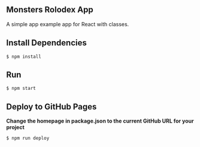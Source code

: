 ## Monsters Rolodex App

A simple app example app for React with classes.

## Install Dependencies

    $ npm install

## Run

    $ npm start

## Deploy to GitHub Pages

**Change the homepage in package.json to the current GitHub URL for your project**

    $ npm run deploy
